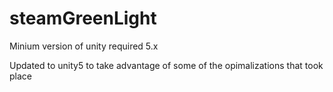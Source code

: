 steamGreenLight
===============
Minium version of unity required 5.x 

Updated to unity5 to take advantage of some of the opimalizations that took place

